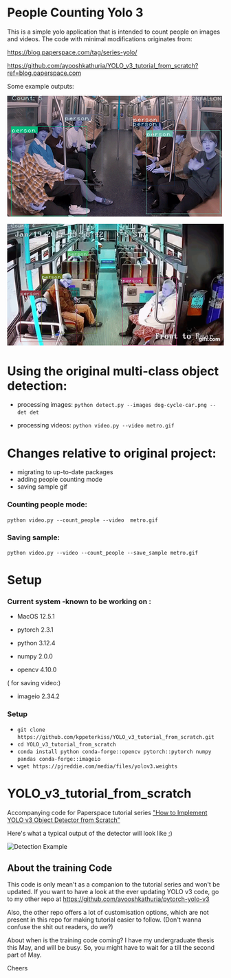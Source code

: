# People Counting  Yolo 3

This is a simple yolo application that is intended to count people on images and videos. The code with minimal modifications originates from:

https://blog.paperspace.com/tag/series-yolo/

https://github.com/ayooshkathuria/YOLO_v3_tutorial_from_scratch?ref=blog.paperspace.com

Some example outputs:

![Counting people on train 1](det/out_pc_metro.gif)

![Counting people on train 2](det/out_pc_metro2.gif)



# Using the original multi-class object detection:


- processing images: ```python detect.py --images dog-cycle-car.png --det det```

- processing videos: ```python video.py --video metro.gif```

# Changes relative to original project: 
- migrating to  up-to-date packages
- adding people counting mode
- saving sample gif

### Counting people mode:
 ```python video.py --count_people --video  metro.gif```


### Saving sample: 
```python video.py --video --count_people --save_sample metro.gif``` 


# Setup

### Current system -known to be working on :
- MacOS 12.5.1

- pytorch                   2.3.1

- python                    3.12.4

- numpy                     2.0.0

- opencv                    4.10.0 

( for saving video:)
- imageio                   2.34.2 




### Setup
- ```git clone https://github.com/kppeterkiss/YOLO_v3_tutorial_from_scratch.git```
- ```cd YOLO_v3_tutorial_from_scratch```
- ```conda install python conda-forge::opencv pytorch::pytorch numpy pandas conda-forge::imageio```
- ```wget https://pjreddie.com/media/files/yolov3.weights ```



# YOLO_v3_tutorial_from_scratch
Accompanying code for Paperspace tutorial series ["How to Implement YOLO v3 Object Detector from Scratch"](https://blog.paperspace.com/how-to-implement-a-yolo-object-detector-in-pytorch/)

Here's what a typical output of the detector will look like ;)

![Detection Example](https://i.imgur.com/m2jwnen.png)

## About the training Code

This code is only mean't as a companion to the tutorial series and won't be updated. If you want to have a look at the ever updating YOLO v3 code, go to my other repo at https://github.com/ayooshkathuria/pytorch-yolo-v3

Also, the other repo offers a lot of customisation options, which are not present in this repo for making tutorial easier to follow. (Don't wanna confuse the shit out readers, do we?)

About when is the training code coming? I have my undergraduate thesis this May, and will be busy. So, you might have to wait for a till the second part of May. 

Cheers

